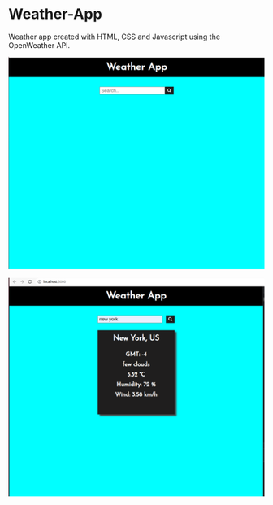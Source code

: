 # Weather-App

Weather app created with HTML, CSS and Javascript using the OpenWeather API.

![My Image](./src/screenshots/Screenshot%20from%202022-04-17%2011-59-47.png)

![My Image](./src/screenshots/Screenshot%20from%202022-04-17%2012-00-02.png)

